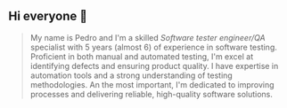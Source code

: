 ## Hi everyone 👋

> My name is Pedro and I'm a skilled *Software tester engineer/QA* specialist with 5 years (almost 6) of experience in software testing.
>  Proficient in both manual and automated testing, I'm excel at identifying defects and ensuring product quality. I have expertise in automation tools and a strong understanding of testing methodologies. An the most important, I'm dedicated to improving processes and delivering reliable, high-quality software solutions.

<!--
**pvls/pvls** is a ✨ _special_ ✨ repository because its `README.md` (this file) appears on your GitHub profile.

Here are some ideas to get you started:

- 🔭 I’m currently working on ...
- 🌱 I’m currently learning ...
- 👯 I’m looking to collaborate on ...
- 🤔 I’m looking for help with ...
- 💬 Ask me about ...
- 📫 How to reach me: ...
- 😄 Pronouns: ...
- ⚡ Fun fact: ...
-->
